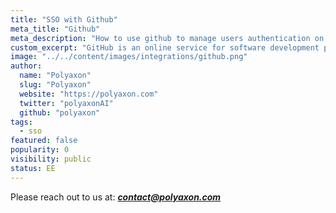 ```yaml
---
title: "SSO with Github"
meta_title: "Github"
meta_description: "How to use github to manage users authentication on Polyaxon. You can easily integrate github to manage users authentication on Polyaxon."
custom_excerpt: "GitHub is an online service for software development projects that use the Git revision control system."
image: "../../content/images/integrations/github.png"
author:
  name: "Polyaxon"
  slug: "Polyaxon"
  website: "https://polyaxon.com"
  twitter: "polyaxonAI"
  github: "polyaxon"
tags: 
  - sso
featured: false
popularity: 0
visibility: public
status: EE
---
```


Please reach out to us at: _**contact@polyaxon.com**_
